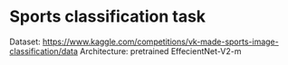 # Sports classification task

Dataset: https://www.kaggle.com/competitions/vk-made-sports-image-classification/data
Architecture: pretrained EffecientNet-V2-m